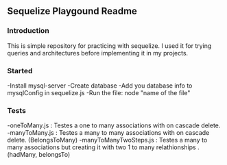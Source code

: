 ## Sequelize Playgound Readme

### Introduction

This is simple repository for practicing with sequelize. I used it for trying queries and architectures before implementing it in my projects.

### Started

-Install mysql-server
-Create database
-Add you database info to mysqlConfig in sequelize.js
-Run the file: node "name of the file" 
### Tests

-oneToMany.js : Testes a one to many associations with on cascade delete.
-manyToMany.js : Testes a many to many associations with on cascade delete. (BelongsToMany)
-manyToManyTwoSteps.js : Testes a many to many associations but creating it with two 1 to many relathionships . (hadMany, belongsTo)